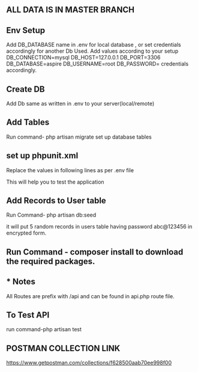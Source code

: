 ## ALL DATA IS IN MASTER BRANCH

## Env Setup

Add DB_DATABASE name in .env for local database , or set credentials accordingly for another Db Used.
Add values according to your setup
    DB_CONNECTION=mysql
    DB_HOST=127.0.0.1
    DB_PORT=3306
    DB_DATABASE=aspire
    DB_USERNAME=root
    DB_PASSWORD=
    credentials accordingly.
    
## Create DB
Add Db same as written in .env to your server(local/remote)

## Add Tables
Run command- php artisan migrate set up database tables

## set up phpunit.xml

Replace the values in following lines as per .env file
<server name="DB_CONNECTION" value="mysql"/>
<server name="DB_DATABASE" value="aspire"/>

This will help you to test the application

## Add Records to User table
Run Command- php artisan db:seed 

it will put 5 random records in users table having password abc@123456 in encrypted form.

## Run Command - composer install to download the required packages.

## * Notes
All Routes are prefix with /api and can be found in api.php route file.

## To Test API
run command-php artisan test


## POSTMAN COLLECTION LINK
https://www.getpostman.com/collections/f628500aab70ee998f00







